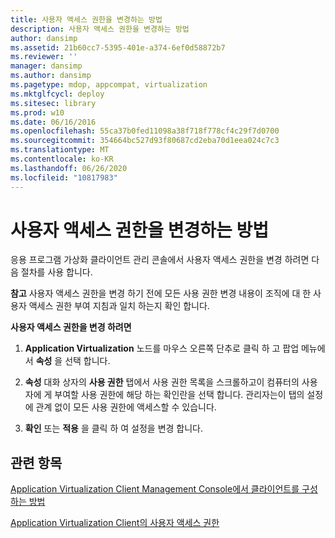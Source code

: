 ```yaml
---
title: 사용자 액세스 권한을 변경하는 방법
description: 사용자 액세스 권한을 변경하는 방법
author: dansimp
ms.assetid: 21b60cc7-5395-401e-a374-6ef0d58872b7
ms.reviewer: ''
manager: dansimp
ms.author: dansimp
ms.pagetype: mdop, appcompat, virtualization
ms.mktglfcycl: deploy
ms.sitesec: library
ms.prod: w10
ms.date: 06/16/2016
ms.openlocfilehash: 55ca37b0fed11098a38f718f778cf4c29f7d0700
ms.sourcegitcommit: 354664bc527d93f80687cd2eba70d1eea024c7c3
ms.translationtype: MT
ms.contentlocale: ko-KR
ms.lasthandoff: 06/26/2020
ms.locfileid: "10817983"
---
```

# 사용자 액세스 권한을 변경하는 방법


응용 프로그램 가상화 클라이언트 관리 콘솔에서 사용자 액세스 권한을 변경 하려면 다음 절차를 사용 합니다.

**참고**  사용자 액세스 권한을 변경 하기 전에 모든 사용 권한 변경 내용이 조직에 대 한 사용자 액세스 권한 부여 지침과 일치 하는지 확인 합니다.

 

**사용자 액세스 권한을 변경 하려면**

1.  **Application Virtualization** 노드를 마우스 오른쪽 단추로 클릭 하 고 팝업 메뉴에서 **속성** 을 선택 합니다.

2.  **속성** 대화 상자의 **사용 권한** 탭에서 사용 권한 목록을 스크롤하고이 컴퓨터의 사용자에 게 부여할 사용 권한에 해당 하는 확인란을 선택 합니다. 관리자는이 탭의 설정에 관계 없이 모든 사용 권한에 액세스할 수 있습니다.

3.  **확인** 또는 **적용** 을 클릭 하 여 설정을 변경 합니다.

## 관련 항목


[Application Virtualization Client Management Console에서 클라이언트를 구성하는 방법](how-to-configure-the-client-in-the-application-virtualization-client-management-console.md)

[Application Virtualization Client의 사용자 액세스 권한](user-access-permissions-in-application-virtualization-client.md)

 

 





